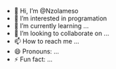 - 👋 Hi, I’m @Nzolameso
- 👀 I’m interested in programation
- 🌱 I’m currently learning ...
- 💞️ I’m looking to collaborate on ...
- 📫 How to reach me ...
- 😄 Pronouns: ...
- ⚡ Fun fact: ...

<!---
Nzolameso/Nzolameso is a ✨ special ✨ repository because its `README.md` (this file) appears on your GitHub profile.
You can click the Preview link to take a look at your changes.
--->
